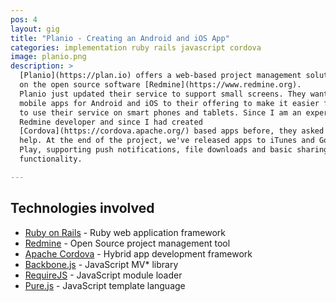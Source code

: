 ```yaml
---
pos: 4
layout: gig
title: "Planio - Creating an Android and iOS App"
categories: implementation ruby rails javascript cordova
image: planio.png
description: >
  [Planio](https://plan.io) offers a web-based project management solution based
  on the open source software [Redmine](https://www.redmine.org).
  Planio just updated their service to support small screens. They wanted to add
  mobile apps for Android and iOS to their offering to make it easier for users
  to use their service on smart phones and tablets. Since I am an experienced
  Redmine developer and since I had created
  [Cordova](https://cordova.apache.org/) based apps before, they asked me for
  help. At the end of the project, we've released apps to iTunes and Google
  Play, supporting push notifications, file downloads and basic sharing
  functionality.

---
```


Technologies involved
---------------------

* [Ruby on Rails](https://www.rubyonrails.org) - Ruby web application framework
* [Redmine](https://www.redmine.org/) - Open Source project management tool
* [Apache Cordova](https://cordova.apache.org/) - Hybrid app development
  framework
* [Backbone.js](http://backbonejs.org/) - JavaScript MV\* library
* [RequireJS](https://requirejs.org/) - JavaScript module loader
* [Pure.js](https://beebole.com/pure/) - JavaScript template language
